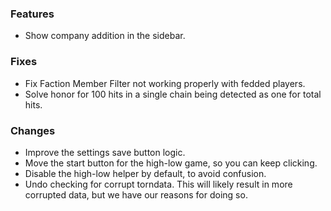 ### Features
* Show company addition in the sidebar.

### Fixes
* Fix Faction Member Filter not working properly with fedded players.
* Solve honor for 100 hits in a single chain being detected as one for total hits.

### Changes
* Improve the settings save button logic.
* Move the start button for the high-low game, so you can keep clicking.
* Disable the high-low helper by default, to avoid confusion.
* Undo checking for corrupt torndata. This will likely result in more corrupted data, but we have our reasons for doing so.

